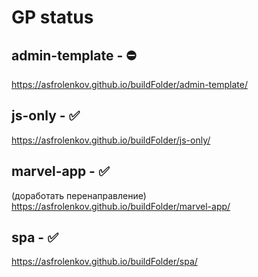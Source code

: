 # GP status

## admin-template - ⛔

https://asfrolenkov.github.io/buildFolder/admin-template/

## js-only - ✅

https://asfrolenkov.github.io/buildFolder/js-only/

## marvel-app - ✅
(доработать перенаправление)
https://asfrolenkov.github.io/buildFolder/marvel-app/

## spa - ✅

https://asfrolenkov.github.io/buildFolder/spa/
